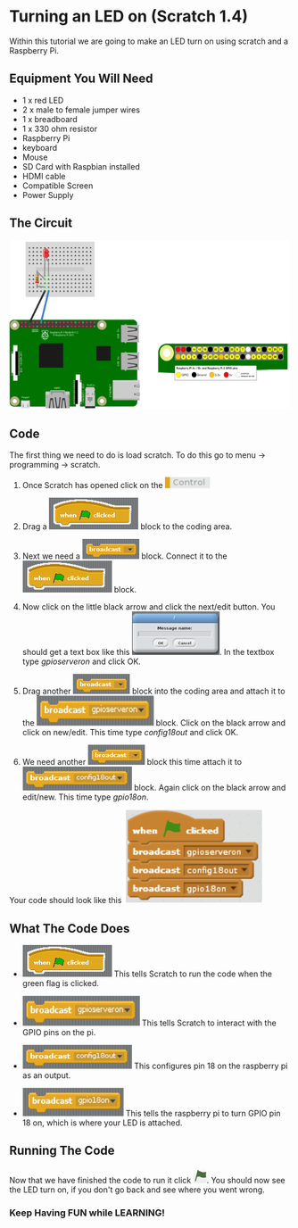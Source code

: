 # Turning an LED on (Scratch 1.4)

Within this tutorial we are going to make an LED turn on using scratch and a Raspberry Pi.

## Equipment You Will Need
* 1 x red LED
* 2 x male to female jumper wires
* 1 x breadboard
* 1 x 330 ohm resistor
* Raspberry Pi
* keyboard
* Mouse
* SD Card with Raspbian installed
* HDMI cable
* Compatible Screen
* Power Supply

## The Circuit
![LED Circuit](Images/LED_Diagram.png)

## Code
The first thing we need to do is load scratch. To do this go to menu -> programming -> scratch.

1. Once Scratch has opened click on the ![Control menu](Images/Control_menu.png)

2. Drag a ![When green flag clicked](Images/green_flag_clicked.png) block to the coding area.

3. Next we need a ![Broadcast](Images/Broadcast.png) block. Connect it to the ![When green flag clicked](Images/green_flag_clicked.png) block.

4. Now click on the little black arrow and click the next/edit button. You should get a text box like this ![Text Box](Images/Text_Box.png). In the textbox type *gpioserveron* and click OK.

5. Drag another ![Broadcast](Images/Broadcast.png) block into the coding area and attach it to the ![GPIO Server On](Images/gpio_server_on.png) block. Click on the black arrow and click on new/edit. This time type *config18out* and click OK.

6. We need another ![Broadcast](Images/Broadcast.png) block this time attach it to ![config 18 out](Images/config_18_out.png) block. Again click on the black arrow and edit/new. This time type *gpio18on*.

Your code should look like this ![Code](Images/code.png)

## What The Code Does
* ![When Green flag clicked](Images/green_flag_clicked.png) This tells Scratch to run the code when the green flag is clicked.

* ![GPIO server on](Images/gpio_server_on.png) This tells Scratch to interact with the GPIO pins on the pi.

* ![Configure pin 18](Images/config_18_out.png) This configures pin 18 on the raspberry pi as an output.

* ![GPIO 18 on](Images/gpio_18_on.png) This tells the raspberry pi to turn GPIO pin 18 on, which is where your LED is attached.

## Running The Code
Now that we have finished the code to run it click ![the green flag](Images/Green_Flag.png). You should now see the LED turn on, if you don't go back and see where you went wrong.

### Keep Having FUN while LEARNING!
